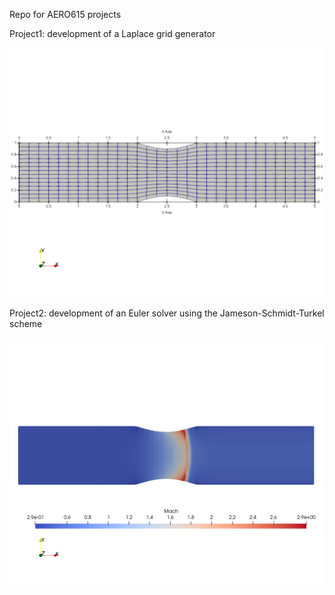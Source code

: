 Repo for AERO615 projects


Project1: development of a Laplace grid generator

![Double bump](./Project2/results/coarseMeshPic.png)

Project2: development of an Euler solver using the Jameson-Schmidt-Turkel scheme 

![Mach 0.7](./Project2/results/Mach07fine.png)